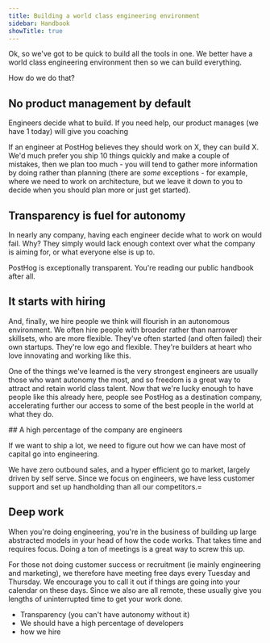 ```yaml
---
title: Building a world class engineering environment
sidebar: Handbook
showTitle: true
---
```


Ok, so we've got to be quick to build all the tools in one. We better have a world class engineering environment then so we can build everything.

How do we do that?

## No product management by default

Engineers decide what to build. If you need help, our product manages (we have 1 today) will give you coaching 

If an engineer at PostHog believes they should work on X, they can build X. We'd much prefer you ship 10 things quickly and make a couple of mistakes, then we plan too much - you will tend to gather more information by doing rather than planning (there are _some_ exceptions - for example, where we need to work on architecture, but we leave it down to you to decide when you should plan more or just get started).

## Transparency is fuel for autonomy

In nearly any company, having each engineer decide what to work on would fail. Why? They simply would lack enough context over what the company is aiming for, or what everyone else is up to.

PostHog is exceptionally transparent. You're reading our public handbook after all. 

## It starts with hiring

And, finally, we hire people we think will flourish in an autonomous environment. We often hire people with broader rather than narrower skillsets, who are more flexible. They've often started (and often failed) their own startups. They're low ego and flexible. They're builders at heart who love innovating and working like this.

One of the things we've learned is the very strongest engineers are usually those who want autonomy the most, and so freedom is a great way to attract and retain world class talent. Now that we're lucky enough to have people like this already here, people see PostHog as a destination company, accelerating further our access to some of the best people in the world at what they do.

## A high percentage of the company are engineers

If we want to ship a lot, we need to figure out how we can have most of capital go into engineering.

We have zero outbound sales, and a hyper efficient go to market, largely driven by self serve. Since we focus on engineers, we have less customer support and set up handholding than all our competitors.=
 
## Deep work

When you're doing engineering, you're in the business of building up large abstracted models in your head of how the code works. That takes time and requires focus. Doing a ton of meetings is a great way to screw this up.

For those not doing customer success or recruitment (ie mainly engineering and marketing), we therefore have meeting free days every Tuesday and Thursday. We encourage you to call it out if things are going into your calendar on these days. Since we also are all remote, these usually give you lengths of uninterrupted time to get your work done.

  
  
  
  - Transparency (you can't have autonomy without it)
  - We should have a high percentage of developers
  - how we hire